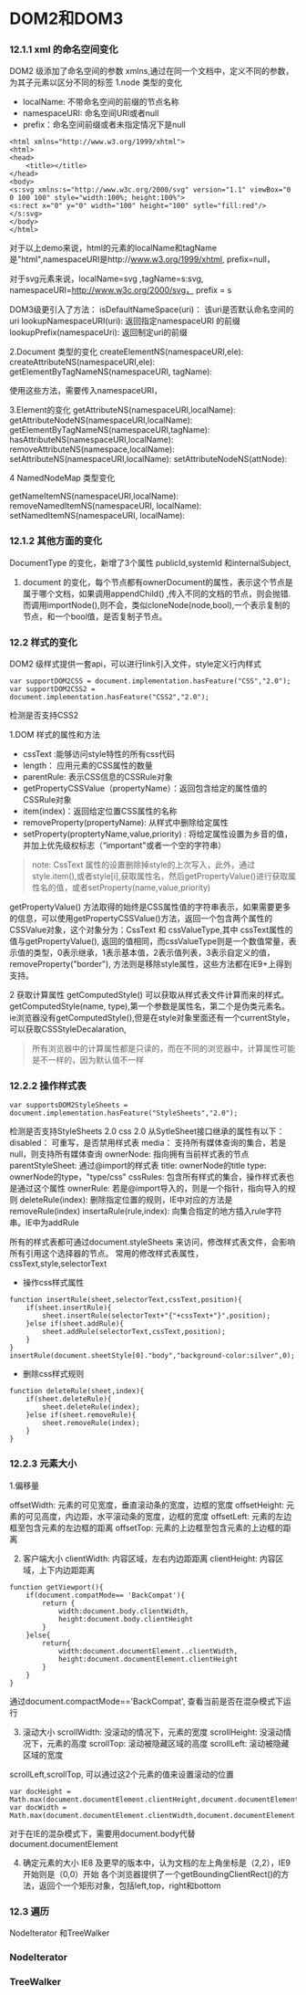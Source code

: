 # DOM2和DOM3
### 12.1.1 xml 的命名空间变化
DOM2 级添加了命名空间的参数 xmlns,通过在同一个文档中，定义不同的参数，为其子元素以区分不同的标签
1.node 类型的变化
- localName: 不带命名空间的前缀的节点名称
- namespaceURI: 命名空间URI或者null
- prefix：命名空间前缀或者未指定情况下是null
```
<html xmlns="http://www.w3.org/1999/xhtml">
<html>
<head>
    <title></title>
</head>
<body>
<s:svg xmlns:s="http://www.w3c.org/2000/svg" version="1.1" viewBox="0 0 100 100" style="width:100%; height:100%">
<s:rect x="0" y="0" width="100" height="100" sytle="fill:red"/>
</s:svg>
</body>
</html>
```

对于以上demo来说，html的元素的localName和tagName是"html",namespaceURI是http://www.w3.org/1999/xhtml, prefix=null，

对于svg元素来说，localName=svg ,tagName=s:svg, namespaceURI=http://www.w3c.org/2000/svg， prefix = s


DOM3级更引入了方法：
isDefaultNameSpace(uri)： 该uri是否默认命名空间的uri
lookupNamespaceURI(uri): 返回指定namespaceURI 的前缀
lookupPrefix(namespaceUri): 返回制定uri的前缀

2.Document 类型的变化
createElementNS(namespaceURI,ele):
createAttributeNS(namespaceURI,ele):
getElementByTagNameNS(namespaceURI, tagName):

使用这些方法，需要传入namespaceURI，

3.Element的变化
getAttributeNS(namespaceURI,localName):
getAttributeNodeNS(namespaceURI,localName):
getElementByTagNameNS(namespaceURI,tagName):
hasAttributeNS(namespaceURI,localName):
removeAttributeNS(namespace,localName):
setAttributeNS(namespaceURI,localName):
setAttributeNodeNS(attNode):

4 NamedNodeMap 类型变化

getNameItemNS(namespaceURI,localName):
removeNamedItemNS(namespaceURI, localName):
setNamedItemNS(namespaceURI, localName): 

### 12.1.2 其他方面的变化

DocumentType 的变化，新增了3个属性 publicId,systemId 和internalSubject,

1. document 的变化，每个节点都有ownerDocument的属性，表示这个节点是属于哪个文档，如果调用appendChild() ,传入不同的文档的节点，则会抛错. 而调用importNode(),则不会，类似cloneNode(node,bool),一个表示复制的节点，和一个bool值，是否复制子节点。



### 12.2 样式的变化

DOM2 级样式提供一套api，可以进行link引入文件，style定义行内样式
```
var supportDOM2CSS = document.implementation.hasFeature("CSS","2.0");
var supportDOM2CSS2 = document.implementation.hasFeature("CSS2","2.0");
```
检测是否支持CSS2

1.DOM 样式的属性和方法
- cssText :能够访问style特性的所有css代码
- length： 应用元素的CSS属性的数量
- parentRule: 表示CSS信息的CSSRule对象
- getPropertyCSSValue（propertyName）：返回包含给定的属性值的CSSRule对象
- item(index)：返回给定位置CSS属性的名称
- removeProperty(propertyName): 从样式中删除给定属性
- setProperty(proptertyName,value,priority) : 将给定属性设置为乡音的值，并加上优先级权标志（“important"或者一个空的字符串）

> note: CssText 属性的设置删除掉style的上次写入，此外，通过style.item(),或者style[i],获取属性名，然后getPropertyValue()进行获取属性名的值，或者setProperty(name,value,priority)

getPropertyValue() 方法取得的始终是CSS属性值的字符串表示，如果需要更多的信息，可以使用getPropertyCSSValue()方法，返回一个包含两个属性的CSSValue对象，这个对象分为：CssText 和 cssValueType,其中 cssText属性的值与getPropertyValue(), 返回的值相同，而cssValueType则是一个数值常量，表示值的类型，0表示继承，1表示基本值，2表示值列表，3表示自定义的值，
removeProperty("border"), 方法则是移除style属性，这些方法都在IE9+上得到支持。

2 获取计算属性 getComputedStyle()
可以获取从样式表文件计算而来的样式。 getComputedStyle(name, type),第一个参数是属性名，第二个是伪类元素名。
ie浏览器没有getComputedStyle(),但是在style对象里面还有一个currentStyle，可以获取CSSStyleDecalaration,

> 所有浏览器中的计算属性都是只读的，而在不同的浏览器中，计算属性可能是不一样的，因为默认值不一样

### 12.2.2 操作样式表
```
var supportsDOM2StyleSheets = document.implementation.hasFeature("StyleSheets","2.0");
```

检测是否支持StyleSheets 2.0 css 2.0
从SytleSheet接口继承的属性有以下：
disabled： 可重写，是否禁用样式表
media： 支持所有媒体查询的集合，若是null，则支持所有媒体查询
ownerNode: 指向拥有当前样式表的节点
parentStyleSheet: 通过@import的样式表
title: ownerNode的title
type: ownerNode的type，"type/css"
cssRules: 包含所有样式的集合，操作样式表也是通过这个属性
ownerRule: 若是@import导入的，则是一个指针，指向导入的规则
deleteRule(index): 删除指定位置的规则，IE中对应的方法是removeRule(index)
insertaRule(rule,index): 向集合指定的地方插入rule字符串。IE中为addRule

所有的样式表都可通过document.styleSheets 来访问，修改样式表文件，会影响所有引用这个选择器的节点。
常用的修改样式表属性，cssText,style,selectorText   

- 操作css样式属性
```
function insertRule(sheet,selectorText,cssText,position){
    if(sheet.insertRule){
        sheet.insertRule(selectorText+"{"+cssText+"}",position);
    }else if(sheet.addRule){
        sheet.addRule(selectorText,cssText,position);
    }
}
insertRule(document.sheetStyle[0]."body","background-color:silver",0);
```

- 删除css样式规则
```
function deleteRule(sheet,index){
    if(sheet.deleteRule){
        sheet.deleteRule(index);
    }else if(sheet.removeRule){
        sheet.removeRule(index);
    }
}
```


### 12.2.3 元素大小
1.偏移量

offsetWidth: 元素的可见宽度，垂直滚动条的宽度，边框的宽度
offsetHeight: 元素的可见高度，内边距，水平滚动条的宽度，边框的宽度
offsetLeft: 元素的左边框至包含元素的左边框的距离
offsetTop: 元素的上边框至包含元素的上边框的距离

2. 客户端大小
clientWidth: 内容区域，左右内边距距离
clientHeight:  内容区域，上下内边距距离
```
function getViewport(){
    if(document.compatMode== 'BackCompat'){
        return {
            width:document.body.clientWidth,
            height:document.body.clientHeight
        }
    }else{
        return{
            width:document.documentElement..clientWidth,
            height:document.documentElement.clientHeight
        }
    }
}
```  
通过document.compactMode=='BackCompat', 查看当前是否在混杂模式下运行

3. 滚动大小 
scrollWidth: 没滚动的情况下，元素的宽度
scrollHeight: 没滚动情况下，元素的高度
scrollTop: 滚动被隐藏区域的高度
scrollLeft: 滚动被隐藏区域的宽度

scrollLeft,scrollTop, 可以通过这2个元素的值来设置滚动的位置
```
var docHeight = Math.max(document.documentElement.clientHeight,document.documentElement.scrollHeight);
var docWidth = Math.max(document.documentElement.clientWidth,document.documentElement.scrollWidth);
```
对于在IE的混杂模式下，需要用document.body代替document.documentElement 

4. 确定元素的大小
IE8 及更早的版本中，认为文档的左上角坐标是（2,2），IE9开始则是（0,0）开始
各个浏览器提供了一个getBoundingClientRect()的方法，返回个一个矩形对象，包括left,top，right和bottom


### 12.3 遍历

NodeIterator 和TreeWalker 

### NodeIterator

### TreeWalker